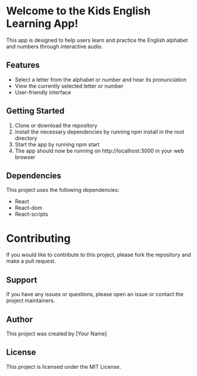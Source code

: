 # Welcome to the Kids English Learning App!
This app is designed to help users learn and practice the English alphabet and numbers through interactive audio.

## Features
* Select a letter from the alphabet or number and hear its pronunciation
* View the currently selected letter or number
* User-friendly interface
## Getting Started
1. Clone or download the repository
2. Install the necessary dependencies by running npm install in the root directory
3. Start the app by running npm start
4. The app should now be running on http://localhost:3000 in your web browser
## Dependencies
This project uses the following dependencies:

* React
* React-dom
* React-scripts
# Contributing
If you would like to contribute to this project, please fork the repository and make a pull request.

## Support
If you have any issues or questions, please open an issue or contact the project maintainers.

## Author
This project was created by [Your Name]

## License
This project is licensed under the MIT License.
